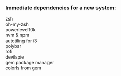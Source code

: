 ### Immediate dependencies for a new system:
zsh <br>
oh-my-zsh <br>
powerlevel10k <br>
nvm & npm <br>
autotiling for i3 <br>
polybar <br>
rofi <br>
devilspie <br>
gem package manager <br>
colorls from gem <br>
